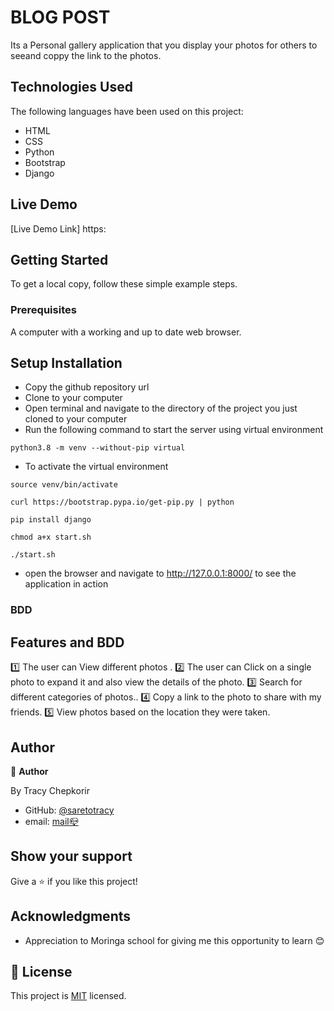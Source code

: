 # BLOG POST

Its a Personal gallery application that you display your photos for others to seeand coppy the link to the photos.

## Technologies Used

The following languages have been used on this project:

- HTML
- CSS
- Python
- Bootstrap
- Django

## Live Demo

[Live Demo Link] https:

## Getting Started

To get a local copy, follow these simple example steps.

### Prerequisites

A computer with a working and up to date web browser.

## Setup Installation

- Copy the github repository url
- Clone to your computer
- Open terminal and navigate to the directory of the project you just cloned to your computer
- Run the following command to start the server using virtual environment

```
python3.8 -m venv --without-pip virtual
```

- To activate the virtual environment

```
source venv/bin/activate
```

```
curl https://bootstrap.pypa.io/get-pip.py | python
```

```
pip install django
```

```
chmod a+x start.sh
```

```
./start.sh
```

- open the browser and navigate to http://127.0.0.1:8000/ to see the application in action

### BDD

## Features and BDD

1️⃣ The user can View different photos .
2️⃣ The user can Click on a single photo to expand it and also view the details of the photo.
3️⃣ Search for different categories of photos..
4️⃣ Copy a link to the photo to share with my friends.
5️⃣ View photos based on the location they were taken.

## Author

👤 **Author**

By Tracy Chepkorir

- GitHub: [@saretotracy](https://github.com/saretotracy)
- email: <a href="mailto:tracychepkorir99@gmailcom"> mail📪</a>

## Show your support

Give a ⭐️ if you like this project!

## Acknowledgments

- Appreciation to Moringa school for giving me this opportunity to learn 😊

## 📝 License

This project is [MIT](LICENSE) licensed.
